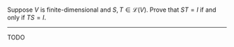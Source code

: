 Suppose $V$ is finite-dimensional and $S,T \in \mathcal L(V)$. Prove that $ST = I$ if and only if $TS = I$.

---

TODO
